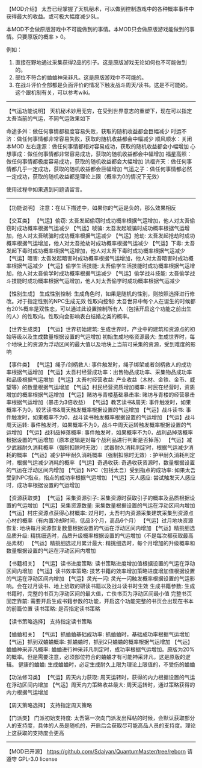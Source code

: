 【MOD介绍】
太吾已经掌握了天机秘术，可以做到控制游戏中的各种概率事件中获得最大的收益。或可极大幅度减少SL。

本MOD不会做原版游戏中不可能做到的事情。本MOD只会做原版游戏能做到的事情。只要原版的概率 > 0。

例如：
1. 直接在野地通过采集获得2品的引子。这是原版游戏无论如何也不可能做到的。
2. 部位不符合的蛐蛐神采非凡。这是原版游戏中不可能的。
3. 在战斗评价全部都是负面评价的情况下触发战斗周天/读书。这是不可能的。这个跟机制有关，可以参考wiki。

---

【气运功能说明】
天机秘术妙用无穷，在受到世界意志的重塑下，现在可以指定太吾当前的气运，不同气运效果如下

命途多舛：做任何事情都极度容易失败，获取的随机收益都会巨幅减少
时运不济：做任何事情都非常容易失败，获取的随机收益都会中幅减少
顺风顺水：关闭本MOD
左右逢源：做任何事情都相对容易成功，获取的随机收益都会小幅增加
心想事成：做任何事情都非常容易成功，获取的随机收益都会中幅增加
福星高照：做任何事情都极度容易成功，获取的随机收益都会大幅增加
洪福齐天：做任何事情都几乎一定成功，获取的随机收益都会巨幅增加
气运之子：做任何事情都必然一定成功，获取的随机收益都是理论上限（概率为0的情况下无效）

使用过程中如果遇到问题请留言。

---

【功能说明】
注意：在以下描述中，如果你的气运是负的，那么效果相反

【交互类】
【气运】偷窃: 太吾发起偷窃时成功概率根据气运增加，他人对太吾偷窃时成功概率根据气运减少
【气运】唬骗: 太吾发起唬骗时成功概率根据气运增加，他人对太吾唬骗时成功概率根据气运减少
【气运】抢劫: 太吾发起抢劫时成功概率根据气运增加，他人对太吾抢劫时成功概率根据气运减少
【气运】下毒: 太吾发起下毒时成功概率根据气运增加，他人对太吾下毒时成功概率根据气运减少
【气运】暗害: 太吾发起暗害时成功概率根据气运增加，他人对太吾暗害时成功概率根据气运减少
【气运】偷学生活技能: 太吾偷学生活技能时成功概率根据气运增加，他人对太吾偷学时成功概率根据气运减少
【气运】偷学战斗技能: 太吾偷学战斗技能时成功概率根据气运增加，他人对太吾偷学时成功概率根据气运减少

【性别生成】
生成性别控制: 生成角色时，如果是随机的性别，则按照选择进行修改。对于指定性别的NPC生成无效
性取向控制: 太吾世界中每个人在诞生的时候都有20%概率是双性恋，可以通过此设置控制所有人（包括开启这个功能之前出生的人）的性取向。性取向会影响表白结婚之类的概率。

【世界生成类】
【气运】世界初始建筑: 生成世界时，产业中的建筑和资源点的初始等级以及生成数量根据设置的气运增加
初始生成地格资源最大: 生成世界时，每个地块上的资源为浮动区间的最大值以及地块上当前可采集的资源，受到难度的影响

【事件类】
【气运】绳子/剑柄救人: 事件触发时，绳子绑架或者剑柄救人的成功率根据气运增加
【气运】太吾村经营成功率：出售物品成功率、采集物品成功率和品级根据气运增加
【气运】太吾村经营收益: 产业收益（木材、金铁、金币、威望等）的数量根据气运增加
【气运】村民经营资质增加概率: 村民在经营时，资质增加的概率根据气运增加
【气运】赌坊与青楼基础暴击率: 赌坊与青楼的经营暴击率根据气运增加（暴击为3倍收益）
【气运】教艺读书&周天: 事件触发时，如果概率不为0，较艺读书&周天触发概率根据设置的气运增加
【气运】战斗读书: 事件触发时，如果概率不为0，战斗读书触发概率根据设置的气运增加
【气运】战斗周天运转: 事件触发时，如果概率不为0，战斗中周天运转触发概率根据设置的气运增加
【气运】战利品掉落概率: 事件触发时，如果概率不为0，战利品掉落概率根据设置的气运增加（原本逻辑是对每个战利品进行判断是否掉落）
【气运】减少武器耐久消耗概率（强制扣除时无效）: 武器耐久消耗判定时，根据气运减少消耗的概率
【气运】减少护甲耐久消耗概率（强制扣除时无效）: 护甲耐久消耗判定时，根据气运减少消耗的概率
【气运】奇遇收获: 奇遇收获资源时，数量根据设置的气运在浮动区间内增加
【气运】NPC（包括太吾）受到指点的成功率: 如果太吾受到NPC指点，指点的成功率根据气运增加
【气运】天人感应: 尝试触发天人感应时，成功率根据设置的气运增加

【资源获取类】
【气运】采集资源引子: 采集资源时获取引子的概率及品质根据设置的气运增加
【气运】采集资源数量: 采集数量根据设置的气运在浮动区间内增加
【气运】村庄资源点获得心材概率: 过月时，太吾村内资源采集建筑采集到资源点心材的概率（有内置冷却时间，低品3个月，高品6个月）
【气运】过月地块资源恢复: 地块每月资源恢复数量根据设置的气运在浮动区间内增加
【气运】精挑细选品质升级: 精挑细选时，品质升级概率根据设置的气运增加（不是每次都获取最高品素材）
【气运】精挑细选过月累计最大: 精挑细选时，每个月增加的升级概率和数量根据设置的气运在浮动区间内增加

【书籍相关】
【气运】读书进度策略: 读书策略进度增加值根据设置的气运在浮动区间内增加
【气运】读书效率策略: 技艺书籍的效率增加策略进度增加值根据设置的气运在浮动区间内增加
【气运】灵光一闪: 灵光一闪触发概率根据设置的气运影响。会在过月读书、地上拾取的研读书籍以及战斗读书时生效
生成书籍参数: 生成书籍时，完整的书页为浮动区间的最大值，亡佚书页为浮动区间最小值
完整书页固定靠前: 需要开启生成书籍参数的功能，开启这个功能完整的书页会出现在书本的前篇位置
读书策略: 是否指定读书策略

【读书策略选择】
支持指定读书策略

【蛐蛐相关】
【气运】抓蛐蛐基础成功率: 抓蛐蛐时，基础成功率根据气运增加
【气运】抓到双蛐蛐概率: 抓蛐蛐时，抓到2只蛐蛐的概率根据气运增加
【气运】蛐蛐神采非凡概率: 蛐蛐进行神采非凡判定时，成功率根据气运增加。原版为20%的概率。但是需要注意，必须部位符合的蛐蛐才有可能神采非凡，这是原版的逻辑。
健康的蛐蛐: 生成蛐蛐时，必定生成耐久上限为理论上限值的，不受伤的蛐蛐

【功法修习类】
【气运】周天内力获取: 周天运转时，获得的内力根据设置的气运在浮动区间内增加
【气运】周天内力策略收益最大: 周天运转时，通过策略获得的内力根据气运增加

【周天策略选择】
支持指定周天策略

【门派类】
门派初始支持度: 太吾第一次向门派发出拜帖的时候，会默认获取部分人的支持度，具体的人员是随机的，开启后会获取尽可能高品人员的支持度。理论上这获取的支持度会更高

---

【MOD已开源】
https://github.com/Sdaiyan/QuantumMaster/tree/reborn
请遵守 GPL-3.0 license
